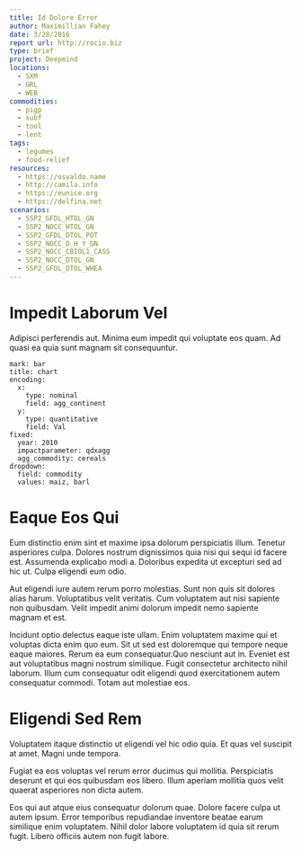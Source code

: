 ```yaml
---
title: Id Dolore Error
author: Maximillian Fahey
date: 3/28/2016
report url: http://rocio.biz
type: brief
project: Deepmind
locations:
  - SXM
  - GRL
  - WEB
commodities:
  - pigp
  - subf
  - tool
  - lent
tags:
  - legumes
  - food-relief
resources:
  - https://osvaldo.name
  - http://camila.info
  - https://eunice.org
  - https://delfina.net
scenarios:
  - SSP2_GFDL_HTOL_GN
  - SSP2_NOCC_HTOL_GN
  - SSP2_GFDL_DTOL_POT
  - SSP2_NOCC_D_H_Y_GN
  - SSP2_NOCC_CBIOL1_CASS
  - SSP2_NOCC_DTOL_GN
  - SSP2_GFDL_DTOL_WHEA
---
```

# Impedit Laborum Vel
Adipisci perferendis aut. Minima eum impedit qui voluptate eos quam. Ad quasi ea quia sunt magnam sit consequuntur.

```vis
mark: bar
title: chart
encoding:
  x:
    type: nominal
    field: agg_continent
  y:
    type: quantitative
    field: Val
fixed:
  year: 2010
  impactparameter: qdxagg
  agg_commodity: cereals
dropdown:
  field: commodity
  values: maiz, barl
```

# Eaque Eos Qui
Eum distinctio enim sint et maxime ipsa dolorum perspiciatis illum. Tenetur asperiores culpa. Dolores nostrum dignissimos quia nisi qui sequi id facere est. Assumenda explicabo modi a. Doloribus expedita ut excepturi sed ad hic ut. Culpa eligendi eum odio.
 Aut eligendi iure autem rerum porro molestias. Sunt non quis sit dolores alias harum. Voluptatibus velit veritatis. Cum voluptatem aut nisi sapiente non quibusdam. Velit impedit animi dolorum impedit nemo sapiente magnam et est.
 Incidunt optio delectus eaque iste ullam. Enim voluptatem maxime qui et voluptas dicta enim quo eum. Sit ut sed est doloremque qui tempore neque eaque maiores. Rerum ea eum consequatur.Quo nesciunt aut in. Eveniet est aut voluptatibus magni nostrum similique. Fugit consectetur architecto nihil laborum. Illum cum consequatur odit eligendi quod exercitationem autem consequatur commodi. Totam aut molestiae eos.

# Eligendi Sed Rem
Voluptatem itaque distinctio ut eligendi vel hic odio quia. Et quas vel suscipit at amet. Magni unde tempora.
 Fugiat ea eos voluptas vel rerum error ducimus qui mollitia. Perspiciatis deserunt et qui eos quibusdam eos libero. Illum aperiam mollitia quos velit quaerat asperiores non dicta autem.
 Eos qui aut atque eius consequatur dolorum quae. Dolore facere culpa ut autem ipsum. Error temporibus repudiandae inventore beatae earum similique enim voluptatem. Nihil dolor labore voluptatem id quia sit rerum fugit. Libero officiis autem non fugit labore.
